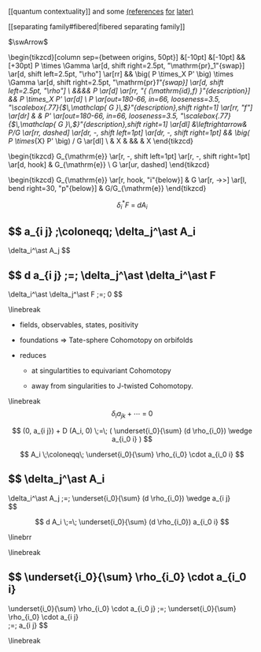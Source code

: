 [[quantum contextuality]] and some [(references](https://arxiv.org/abs/1102.0264) [for](https://arxiv.org/abs/1111.3620) [later)](https://arxiv.org/abs/1604.08412)


[[separating family#fibered|fibered separating family]]

$\swArrow$

\begin{tikzcd}[column sep={between origins, 50pt}]
    &[-10pt]
    &[-10pt]
    &&[+30pt]
    P \times \Gamma
    \ar[d, shift right=2.5pt, "\mathrm{pr}_1"{swap}]
    \ar[d, shift left=2.5pt, "\rho"]
    \ar[rr]
    &&
    \big(
      P \times_X P'
    \big) \times \Gamma
    \ar[d, shift right=2.5pt, "\mathrm{pr}_1"{swap}]
    \ar[d, shift left=2.5pt, "\rho"]
    \\
    &&&&
    P 
    \ar[d]
    \ar[rr, "{ (\mathrm{id},f) }"{description}]
    &&
    P \times_X P'
    \ar[d]
    \\
    P
      \ar[out=180-66, in=66, looseness=3.5, "\scalebox{.77}{$\,\mathclap{
        G
      }\,$}"{description},shift right=1]
    \ar[rr, "f"]
    \ar[dr]
    &
    &
    P'
      \ar[out=180-66, in=66, looseness=3.5, "\scalebox{.77}{$\,\mathclap{
        G
      }\,$}"{description},shift right=1]
    \ar[dl]
    &\leftrightarrow&
    P/G
    \ar[rr, dashed]
    \ar[dr, -, shift left=1pt]
    \ar[dr, -, shift right=1pt]
    &&
    \big(
      P
        \times_{X}
      P'
    \big) / G
    \ar[dl]
    \\
    &
    X
    &
    &&
    &
    X
\end{tikzcd}




\begin{tikzcd}
  G_{\mathrm{e}}
  \ar[r, -, shift left=1pt]
  \ar[r, -, shift right=1pt]
  \ar[d, hook]
  &
  G_{\mathrm{e}}
  \\
  G
  \ar[ur, dashed]
\end{tikzcd}

\begin{tikzcd}
  G_{\mathrm{e}}
  \ar[r, hook, "i"{below}]
  &
  G
  \ar[r, ->>]
  \ar[l, bend right=30, "p"{below}]
  &
  G/G_{\mathrm{e}}
\end{tikzcd}



$$
  \delta_i^\ast F
  \;=\;
  d A_i
$$

$$
  a_{i j} 
  \;\coloneqq\;
  \delta_j^\ast A_i
  -
  \delta_i^\ast A_j
$$

$$
  d a_{i j}
  \;=\;
  \delta_j^\ast \delta_i^\ast F
  -
  \delta_i^\ast \delta_j^\ast F
  \;=\;
  0
$$

\linebreak

* fields, observables, states, positivity

* foundations $\Rightarrow$ Tate-sphere Cohomotopy on orbifolds

* reduces

  * at singulartities to equivariant Cohomotopy

  * away from  singularities to J-twisted Cohomotopy.


\linebreak
$$
  \delta_i a_{j k}
  + 
  \cdots
  \;=\;
  0
$$

$$
  (0, a_{i j})
  + 
  D (A_i, 0)
  \;=\;
  ( \underset{i_0}{\sum}  (d \rho_{i_0}) \wedge a_{i_0 i} )
$$

$$
  A_i
  \;\coloneqq\;
  \underset{i_0}{\sum}
  \rho_{i_0} \cdot a_{i_0 i}
$$

$$
  \delta_j^\ast A_i
  -
  \delta_i^\ast A_j
  \;=\;
  \underset{i_0}{\sum}
  (d \rho_{i_0}) \wedge a_{i j}  
$$


$$
  d A_i
  \;=\;
  \underset{i_0}{\sum}
  (d \rho_{i_0}) a_{i_0 i}
$$

\linebrr


\linebreak

$$
  \underset{i_0}{\sum} \rho_{i_0} \cdot a_{i_0 i}
  -
  \underset{i_0}{\sum} \rho_{i_0} \cdot a_{i_0 j}
  \;=\;
  \underset{i_0}{\sum} \rho_{i_0} \cdot a_{i j}  
  \;=\;
  a_{i j}
$$


\linebreak


